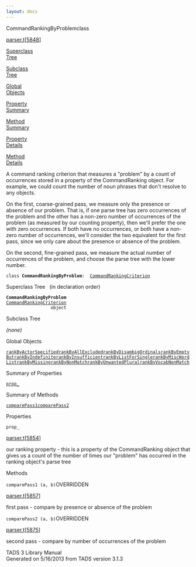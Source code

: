 ```yaml
---
layout: docs
---
```

<span class="title">CommandRankingByProblem</span><span class="type">class</span>

[parser.t](../file/parser.t.html)\[[5848](../source/parser.t.html#5848)\]

[Superclass  
Tree](#_SuperClassTree_)

[Subclass  
Tree](#_SubClassTree_)

[Global  
Objects](#_ObjectSummary_)

[Property  
Summary](#_PropSummary_)

[Method  
Summary](#_MethodSummary_)

[Property  
Details](#_Properties_)

[Method  
Details](#_Methods_)



A command ranking criterion that measures a "problem" by a count of
occurrences stored in a property of the CommandRanking object. For
example, we could count the number of noun phrases that don't resolve to
any objects.

On the first, coarse-grained pass, we measure only the presence or
absence of our problem. That is, if one parse tree has zero occurrences
of the problem and the other has a non-zero number of occurrences of the
problem (as measured by our counting property), then we'll prefer the
one with zero occurrences. If both have no occurrences, or both have a
non-zero number of occurrences, we'll consider the two equivalent for
the first pass, since we only care about the presence or absence of the
problem.

On the second, fine-grained pass, we measure the actual number of
occurrences of the problem, and choose the parse tree with the lower
number.

`class `**`CommandRankingByProblem`**` :   `[`CommandRankingCriterion`](../object/CommandRankingCriterion.html)



<span id="_SuperClassTree_"></span>



<span class="hdln">Superclass Tree</span>   (in declaration order)



**`CommandRankingByProblem`**  
[`CommandRankingCriterion`](../object/CommandRankingCriterion.html)  
`                 object`  
<span id="_SubClassTree_"></span>



<span class="hdln">Subclass Tree</span>  



*(none)* <span id="_ObjectSummary_"></span>



<span class="hdln">Global Objects</span>  



[`rankByActorSpecified`](../object/rankByActorSpecified.html)[`rankByAllExcluded`](../object/rankByAllExcluded.html)[`rankByDisambigOrdinals`](../object/rankByDisambigOrdinals.html)[`rankByEmptyBut`](../object/rankByEmptyBut.html)[`rankByIndefinite`](../object/rankByIndefinite.html)[`rankByInsufficient`](../object/rankByInsufficient.html)[`rankByListForSingle`](../object/rankByListForSingle.html)[`rankByMiscWordList`](../object/rankByMiscWordList.html)[`rankByMissing`](../object/rankByMissing.html)[`rankByNonMatch`](../object/rankByNonMatch.html)[`rankByUnwantedPlural`](../object/rankByUnwantedPlural.html)[`rankByVocabNonMatch`](../object/rankByVocabNonMatch.html)
<span id="_PropSummary_"></span>



<span class="hdln">Summary of Properties</span>  



[`prop_`](#prop_)



<span id="_MethodSummary_"></span>



<span class="hdln">Summary of Methods</span>  



[`comparePass1`](#comparePass1)[`comparePass2`](#comparePass2)



<span id="_Properties_"></span>



<span class="hdln">Properties</span>  



<span id="prop_"></span>

`prop_`

[parser.t](../file/parser.t.html)\[[5854](../source/parser.t.html#5854)\]



our ranking property - this is a property of the CommandRanking object
that gives us a count of the number of times our "problem" has occurred
in the ranking object's parse tree



<span id="_Methods_"></span>



<span class="hdln">Methods</span>  



<span id="comparePass1"></span>

`comparePass1 (a, b)`<span class="rem">OVERRIDDEN</span>

[parser.t](../file/parser.t.html)\[[5857](../source/parser.t.html#5857)\]



first pass - compare by presence or absence of the problem



<span id="comparePass2"></span>

`comparePass2 (a, b)`<span class="rem">OVERRIDDEN</span>

[parser.t](../file/parser.t.html)\[[5875](../source/parser.t.html#5875)\]



second pass - compare by number of occurrences of the problem





TADS 3 Library Manual  
Generated on 5/16/2013 from TADS version 3.1.3


